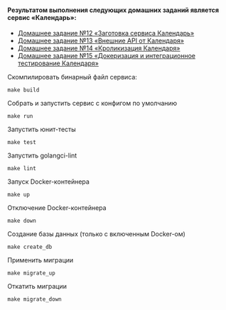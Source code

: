 #### Результатом выполнения следующих домашних заданий является сервис «Календарь»:
- [Домашнее задание №12 «Заготовка сервиса Календарь»](./docs/12_README.md)
- [Домашнее задание №13 «Внешние API от Календаря»](./docs/13_README.md)
- [Домашнее задание №14 «Кроликизация Календаря»](./docs/14_README.md)
- [Домашнее задание №15 «Докеризация и интеграционное тестирование Календаря»](./docs/15_README.md)


Скомпилировать бинарный файл сервиса:

    make build

Собрать и запустить сервис с конфигом по умолчанию

    make run

Запустить юнит-тесты

    make test

Запустить golangci-lint

    make lint

Запуск Docker-контейнера

    make up

Отключение Docker-контейнера

    make down

Создание базы данных (только с включенным Docker-ом)

    make create_db

Применить миграции
    
    make migrate_up

Откатить миграции

    make migrate_down